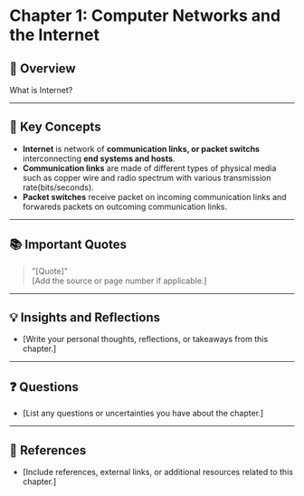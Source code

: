 # Chapter 1: Computer Networks and the Internet

## 📝 Overview
What is Internet?

---

## 🔑 Key Concepts
- **Internet** is network of **communication links, or packet switchs** interconnecting **end systems and hosts**.
- **Communication links** are made of different types of physical media such as copper wire and radio spectrum with various transmission rate(bits/seconds).
- **Packet switches** receive packet on incoming communication links and forwareds packets on outcoming communication links.
---

## 📚 Important Quotes
> "[Quote]"  
[Add the source or page number if applicable.]

---

## 💡 Insights and Reflections
- [Write your personal thoughts, reflections, or takeaways from this chapter.]

---

## ❓ Questions
- [List any questions or uncertainties you have about the chapter.]

---

## 📌 References
- [Include references, external links, or additional resources related to this chapter.]


